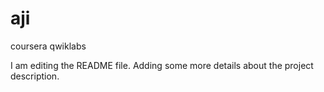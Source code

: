 # aji
coursera qwiklabs

I am editing the README file. Adding some more details about the project description.
